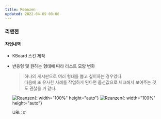```yaml
---
title: Reanzen 
updated: 2022-04-09 00:00
---
```


### 리앤젠
  
#### 작업내역
- KBoard 스킨 제작
- 반응형 및 원하는 형태에 따라 리스트 모양 변화
  
	>하나의 게시판으로 여러 형태를 뽑고 싶어하는 경우였다.  
	>다음에 또 유사한 사례를 작업하게 된다면 옵션값으로 체크해서 보여주는 것도 괜찮을 거 같다.
 
	![Reanzen](https://github.com/project0210/project0210.github.io/blob/master/_posts/images/reanzen/001.png?raw=true){: width="100%" height="auto"}
	![Reanzen](https://github.com/project0210/project0210.github.io/blob/master/_posts/images/reanzen/002.png?raw=true){: width="100%" height="auto"}
  
	URL: #
